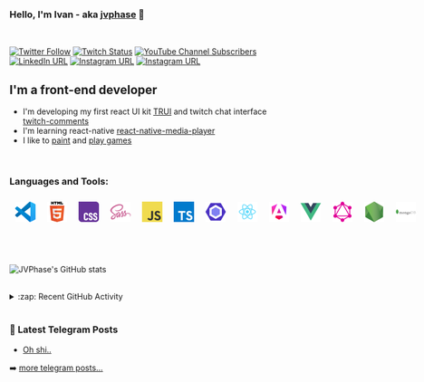 ### Hello, I'm Ivan - aka [jvphase][github] 👋

<br/>

[![Twitter Follow](https://img.shields.io/badge/jvphase-follow-1da1f2?color=1DA1F2&logo=twitter&style=for-the-badge)][twitter]
[![Twitch Status](https://img.shields.io/twitch/status/jvphase?color=%239146ff&logo=twitch&style=for-the-badge)][twitch]
[![YouTube Channel Subscribers](https://img.shields.io/youtube/channel/subscribers/UCdsovUd-5SChEk2pNzsNbeA?color=ff0000&logo=youtube&style=for-the-badge)][youtube]
<br/>
[![LinkedIn URL](https://img.shields.io/static/v1?color=0a66c2&label=LinkedIn&logo=linkedin&message=%20&style=for-the-badge)][linkedin]
[![Instagram URL](https://img.shields.io/static/v1?color=ff204a&label=artphase.jv&logo=instagram&message=%20&style=for-the-badge)][instagram]
[![Instagram URL](https://img.shields.io/static/v1?color=0088cc&label=doebushka&logo=telegram&message=%20&style=for-the-badge)][telegram]

## I'm a front-end developer

- I'm developing my first react UI kit [TRUI][trui] and twitch chat interface [twitch-comments][tc]
- I'm learning react-native [react-native-media-player][rn]
- I like to [paint][instagram] and [play games][twitch]

<br />

### Languages and Tools:

<div style="display: flex;">
    <img style="margin: 10px; flex: 1" alt="Visual Studio Code" width="36px" src="https://raw.githubusercontent.com/github/explore/80688e429a7d4ef2fca1e82350fe8e3517d3494d/topics/visual-studio-code/visual-studio-code.png" />
    <img style="margin: 10px; flex: 1" alt="HTML5" width="36px" src="https://raw.githubusercontent.com/github/explore/80688e429a7d4ef2fca1e82350fe8e3517d3494d/topics/html/html.png" />
    <img style="margin: 10px; flex: 1" alt="CSS3" width="36px" src="https://raw.githubusercontent.com/github/explore/80688e429a7d4ef2fca1e82350fe8e3517d3494d/topics/css/css.png" />
    <img style="margin: 10px; flex: 1" alt="Sass" width="36px" src="https://raw.githubusercontent.com/github/explore/80688e429a7d4ef2fca1e82350fe8e3517d3494d/topics/sass/sass.png" />
    <img style="margin: 10px; flex: 1" alt="JavaScript" width="36px" src="https://raw.githubusercontent.com/github/explore/80688e429a7d4ef2fca1e82350fe8e3517d3494d/topics/javascript/javascript.png" />
    <img style="margin: 10px; flex: 1" alt="TypeScript" width="36px" src="https://raw.githubusercontent.com/github/explore/80688e429a7d4ef2fca1e82350fe8e3517d3494d/topics/typescript/typescript.png" />
    <img style="margin: 10px; flex: 1" alt="ESLint" width="36px" src="https://raw.githubusercontent.com/github/explore/80688e429a7d4ef2fca1e82350fe8e3517d3494d/topics/eslint/eslint.png" />
    <img style="margin: 10px; flex: 1" alt="React" width="36px" src="https://raw.githubusercontent.com/github/explore/80688e429a7d4ef2fca1e82350fe8e3517d3494d/topics/react/react.png" />
    <img style="margin: 10px; flex: 1" alt="Angular" width="36px" src="https://raw.githubusercontent.com/github/explore/80688e429a7d4ef2fca1e82350fe8e3517d3494d/topics/angular/angular.png" />
    <img style="margin: 10px; flex: 1" alt="Vue.js" width="36px" src="https://raw.githubusercontent.com/github/explore/80688e429a7d4ef2fca1e82350fe8e3517d3494d/topics/vue/vue.png" />
    <img style="margin: 10px; flex: 1" alt="GraphQL" width="36px" src="https://raw.githubusercontent.com/github/explore/80688e429a7d4ef2fca1e82350fe8e3517d3494d/topics/graphql/graphql.png" />
    <img style="margin: 10px; flex: 1" alt="Node.js" width="36px" src="https://raw.githubusercontent.com/github/explore/80688e429a7d4ef2fca1e82350fe8e3517d3494d/topics/nodejs/nodejs.png" />
    <img style="margin: 10px; flex: 1" alt="MongoDB" width="36px" src="https://raw.githubusercontent.com/github/explore/80688e429a7d4ef2fca1e82350fe8e3517d3494d/topics/mongodb/mongodb.png" />
    <img style="margin: 10px; flex: 1" alt="Mongoose" width="36px" src="https://raw.githubusercontent.com/github/explore/80688e429a7d4ef2fca1e82350fe8e3517d3494d/topics/mongoose/mongoose.png" />
    <img style="margin: 10px; flex: 1" alt="PostgreSQL" width="36px" src="https://raw.githubusercontent.com/github/explore/80688e429a7d4ef2fca1e82350fe8e3517d3494d/topics/postgresql/postgresql.png" />
    <img style="margin: 10px; flex: 1" alt="Git" width="36px" src="https://raw.githubusercontent.com/github/explore/80688e429a7d4ef2fca1e82350fe8e3517d3494d/topics/git/git.png" />
    <img style="margin: 10px; flex: 1" alt="GitHub" width="36px" src="https://raw.githubusercontent.com/github/explore/78df643247d429f6cc873026c0622819ad797942/topics/github/github.png" />
    <img style="margin: 10px; flex: 1" alt="Storybook" width="36px" src="https://raw.githubusercontent.com/github/explore/80688e429a7d4ef2fca1e82350fe8e3517d3494d/topics/storybook/storybook.png" />
    <img style="margin: 10px; flex: 1" alt="Terminal" width="36px" src="https://raw.githubusercontent.com/github/explore/80688e429a7d4ef2fca1e82350fe8e3517d3494d/topics/terminal/terminal.png" />
    <img style="margin: 10px; flex: 1" alt="Docker" width="36px" src="https://raw.githubusercontent.com/github/explore/80688e429a7d4ef2fca1e82350fe8e3517d3494d/topics/docker/docker.png" />
</div>
<br/><br/><br/>

![JVPhase's GitHub stats](https://github-readme-stats.vercel.app/api?username=jvphase)

<br/>

<details>
  <summary>:zap: Recent GitHub Activity</summary>

<!--RECENT_ACTIVITY:start-->
<!--RECENT_ACTIVITY:end-->

<!--RECENT_ACTIVITY:last_update-->
Last Updated: Monday, October 27th, 2025, 1:29:00 AM
<!--RECENT_ACTIVITY:last_update_end-->

</details>

<br/>

### 📕 Latest Telegram Posts

<!-- BLOG-POST-LIST:START -->
- [Oh shi..](https://t.me/doebushka/9577)
<!-- BLOG-POST-LIST:END -->

➡️ [more telegram posts...][telegram]

[github]: https://github.com/JVPhase
[twitter]: https://twitter.com/intent/follow?original_referer=https%3A%2F%2Fgithub.com%2Fjvphase&screen_name=jvphase
[youtube]: https://www.youtube.com/c/JVPhase?sub_confirmation=1
[twitch]: https://www.twitch.tv/jvphase
[instagram]: https://www.instagram.com/artphase.jv/
[telegram]: https://t.me/doebushka
[linkedin]: https://www.linkedin.com/in/jvphase
[trui]: https://github.com/JVPhase/trui
[tc]: https://github.com/JVPhase/twitch-comments
[rn]: https://github.com/JVPhase/react-native-media-player
